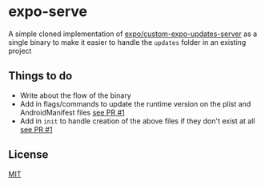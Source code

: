 # expo-serve

A simple cloned implementation of [expo/custom-expo-updates-server](https://github.dev/expo/custom-expo-updates-server) as a single binary to make it easier to handle the `updates` folder in an existing project

## Things to do

- Write about the flow of the binary
- Add in flags/commands to update the runtime version on the plist and AndroidManifest files [see PR #1](https://github.com/barelyhuman/expo-serve/pull/1)
- Add in `init` to handle creation of the above files if they don't exist at all [see PR #1](https://github.com/barelyhuman/expo-serve/pull/1)

## License

[MIT](/LICENSE)
